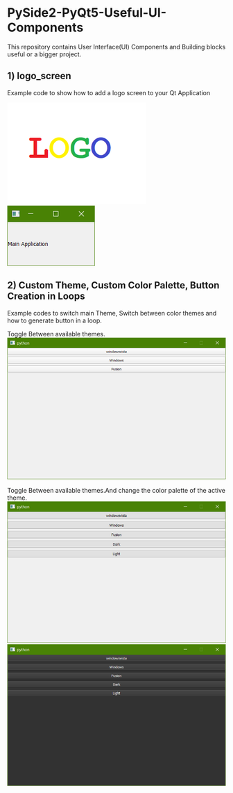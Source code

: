 # PySide2-PyQt5-Useful-UI-Components
This repository contains User Interface(UI) Components and Building blocks useful or a bigger project. 
## 1) logo_screen
Example code to show how to add a logo screen to your Qt Application

![LOGO Screenshot](01_logo_screen/Screenshot1.png) 
![APP Screenshot](01_logo_screen/Screenshot2.png)

## 2) Custom Theme, Custom Color Palette, Button Creation in Loops
Example codes to switch main Theme, Switch between color themes and how to generate button in a loop.

Toggle Between available themes. 
![ScreenShot_inbuitStyleSheets Screenshot](02_Toggle_themes_Create_Buttons_Byloops/ScreenShot_inbuitStyleSheets_1.png)

Toggle Between available themes.And change the color palette of the active theme.
![CustomColorPalette Screenshot](02_Toggle_themes_Create_Buttons_Byloops/ScreenShot_customColorPalette_1.png)
![CustomColorPalette2 Screenshot](02_Toggle_themes_Create_Buttons_Byloops/ScreenShot_customColorPalette_2.png)

